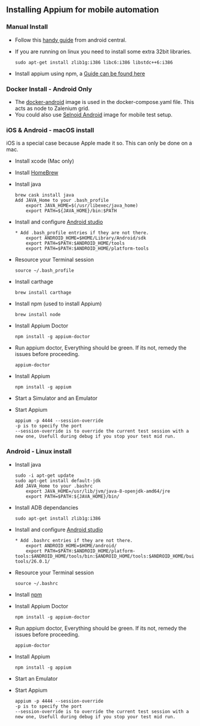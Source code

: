 ## Installing Appium for mobile automation ##

### **Manual Install**

* Follow this [handy guide](https://www.androidcentral.com/installing-android-sdk-windows-mac-and-linux-tutorial) from android central.
* If you are running on linux you need to install some extra 32bit libraries. 

    ```
    sudo apt-get install zlib1g:i386 libc6:i386 libstdc++6:i386
    ```
* Install appium using npm, a [Guide can be found here](https://www.npmjs.com/package/appium)

### **Docker Install - Android Only**

* The [docker-android](https://github.com/butomo1989/docker-android) image is used in the
docker-compose.yaml file. This acts as node to Zalenium grid. 
* You could also use [Selnoid Android](https://aerokube.com/selenoid/latest/#_android) image for mobile test setup.

### **iOS & Android - macOS install**
iOS is a special case because Apple made it so. This can only be done on a mac.

* Install xcode (Mac only)
* Install [HomeBrew](https://brew.sh/)
* Install java
    ```
    brew cask install java
    Add JAVA_Home to your .bash_profile
        export JAVA_HOME=$(/usr/libexec/java_home)
        export PATH=${JAVA_HOME}/bin:$PATH
    ```
* Install and configure [Android studio](https://developer.android.com/studio/install.html) 
    ```
    * Add .bash_profile entries if they are not there.
        export ANDROID_HOME=$HOME/Library/Android/sdk
        export PATH=$PATH:$ANDROID_HOME/tools
        export PATH=$PATH:$ANDROID_HOME/platform-tools
    ```
* Resource your Terminal session
    ```
    source ~/.bash_profile
    ```
* Install carthage
    ```
    brew install carthage

    ```
* Install npm (used to install Appium)
    ```
    brew install node
    ```
* Install Appium Doctor
    ```
    npm install -g appium-doctor
    ```
* Run appium doctor, Everything should be green. If its not, remedy the issues before proceeding.
    ```
    appium-doctor
    ```

* Install Appium
    ```
    npm install -g appium
    ```
        
* Start a Simulator and an Emulator 

* Start Appium
    ```
    appium -p 4444 --session-override
    -p is to specify the port
    --session-override is to override the current test session with a new one, Usefull during debug if you stop your test mid run.
    ```

### **Android - Linux install**

* Install java
    ```
    sudo -i apt-get update
    sudo apt-get install default-jdk
    Add JAVA_Home to your .bashrc
        export JAVA_HOME=/usr/lib/jvm/java-8-openjdk-amd64/jre
        export PATH=$PATH:${JAVA_HOME}/bin/

    ```
* Install ADB dependancies
    ````    
    sudo apt-get install zlib1g:i386
    ````
* Install and configure [Android studio](https://developer.android.com/studio/install.html) 
    ```
    * Add .bashrc entries if they are not there.
        export ANDROID_HOME=$HOME/android/
        export PATH=$PATH:$ANDROID_HOME/platform-tools:$ANDROID_HOME/tools/bin:$ANDROID_HOME/tools:$ANDROID_HOME/build-tools/26.0.1/
    ```
* Resource your Terminal session
    ```
    source ~/.bashrc
    ```
* Install [npm](https://nodejs.org/en/download/package-manager/)

* Install Appium Doctor
    ```
    npm install -g appium-doctor
    ```
* Run appium doctor, Everything should be green. If its not, remedy the issues before proceeding.
    ```
    appium-doctor
    ```

* Install Appium
    ```
    npm install -g appium
    ```
        
* Start an Emulator 

* Start Appium
    ```
    appium -p 4444 --session-override
    -p is to specify the port
    --session-override is to override the current test session with a new one, Usefull during debug if you stop your test mid run.
    ```
